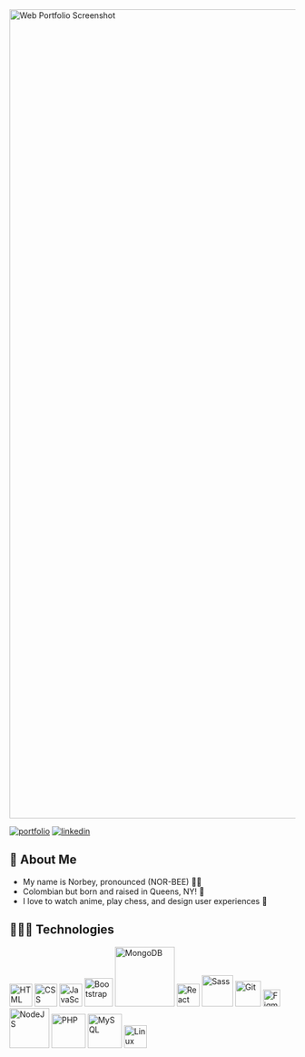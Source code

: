 <a href="https://norblit.com/" target="_blank">
<img width="1423" alt="Web Portfolio Screenshot" src="https://user-images.githubusercontent.com/58277229/229711447-923e23ac-3a3a-4836-9731-869e77b05907.png">
</a>

[![portfolio](https://img.shields.io/badge/portfolio-192b43?style=for-the-badge&logo=ko-fi&logoColor=white)](https://norblit.com/)
[![linkedin](https://img.shields.io/badge/linkedin-0A66C2?style=for-the-badge&logo=linkedin&logoColor=white)](https://www.linkedin.com/)

## 🚀 About Me
* My name is Norbey, pronounced (NOR-BEE) 👋🏼
* Colombian but born and raised in Queens, NY! 🗽
* I love to watch anime, play chess, and design user experiences 🎨

## 👨🏽‍💻 Technologies
<a href='https://developer.mozilla.org/en-US/docs/Learn/Getting_started_with_the_web/HTML_basics' target="_blank"><img src="https://user-images.githubusercontent.com/58277229/163434796-c495d861-63ab-447f-8191-97c3a52d5f4d.svg" alt="HTML" width="40"/></a>
<a href='https://developer.mozilla.org/en-US/docs/Web/CSS' target="_blank"><img src="https://user-images.githubusercontent.com/58277229/163434909-8f81f2d0-3029-43f4-be99-ca8aa41473ed.svg" alt="CSS" width="40"/></a>
<a href='https://developer.mozilla.org/en-US/docs/Web/JavaScript' target="_blank"><img src="https://user-images.githubusercontent.com/58277229/228947753-2702098d-3ecf-4f62-8b5e-da6852871f40.png" alt="JavaScript" width="40"/></a>
<a href='https://getbootstrap.com/' target="_blank"><img src="https://user-images.githubusercontent.com/58277229/163444314-ec3b50d6-1d28-4a88-bdec-5de66b15584e.svg" alt="Bootstrap" width="50"/></a>
<a href='https://www.mongodb.com/' target="_blank"><img src="https://user-images.githubusercontent.com/58277229/163027771-d40bf484-2072-4c53-9807-5f7fa1906b75.svg" alt="MongoDB" width="105"/></a>
<a href='https://reactjs.org/' target="_blank"><img src="https://upload.wikimedia.org/wikipedia/commons/thumb/a/a7/React-icon.svg/1024px-React-icon.svg.png?20220125121207" alt="React" width="40"/></a>
<a href='https://sass-lang.com/' target="_blank"><img src="https://user-images.githubusercontent.com/58277229/163028260-2f1b0d82-8fdf-4f5f-84e1-f3ba1079a7f5.svg" alt="Sass" width="55"/></a>
<a href='https://git-scm.com/' target="_blank"><img src="https://user-images.githubusercontent.com/58277229/163028704-82fd7064-e245-45b6-a9d4-6c75eaeaf4e2.png" alt="Git" width="45"/></a>
<a href='https://www.figma.com/' target="_blank"><img src="https://user-images.githubusercontent.com/58277229/163029146-361c582f-1e07-418b-a7cf-d234020b67c6.svg" alt="Figma" width="30"/></a>
<a href='https://nodejs.org/en/' target="_blank"><img src="https://user-images.githubusercontent.com/58277229/163029697-7180e99f-aaa6-420e-bb5e-f80bf25a39a6.svg" alt="NodeJS" width="70"/></a>
<a href='https://www.php.net/' target="_blank"><img src="https://user-images.githubusercontent.com/58277229/209482934-7fd80400-55b7-4d7c-8a83-8dd816596080.svg" alt="PHP" width="60"/></a>
<a href='https://www.mysql.com/' target="_blank"><img src="https://user-images.githubusercontent.com/58277229/209485943-c103dedf-5213-449c-8a36-5ce1c1306e44.png" alt="MySQL" width="60"/></a>
<a href='https://www.linux.org/' target="_blank"><img src="https://user-images.githubusercontent.com/58277229/227695837-9b77af6b-ed95-4679-afb8-546cafcf6b73.png" alt="Linux" width="40"/></a>
